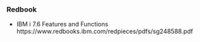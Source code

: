 <h3>Redbook</h3>

<ul>
  <li>IBM i 7.6 Features and Functions<br />https://www.redbooks.ibm.com/redpieces/pdfs/sg248588.pdf</li>
</ul>
